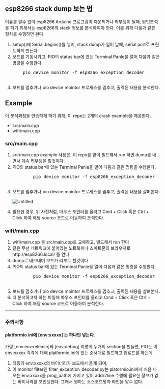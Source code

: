 <h2>esp8266 stack dump 보는 법</h2>
<p>이유를 알수 없이 esp8266 Arduino 프로그램이 다운되거나 리부팅이 될때, 원인분석을 하기 위해서는 esp8266의 stack 정보를 분석하여야 한다. 이를 위해 다음과 같은 절차를 수행하면 된다</p> 
<ol> 
    <li>setup()에 Serial.begins()를 넣어, stack dump가 일어 날때, serial port로 프린트하게 만든다.</li>
    <li>보드를 기동시키고, PIO의 status bar에 있는 Terminal Panle을 열어 다음과 같은 명령을 수행한다.</li>
    <pre>
    pio device monitor -f esp8266_exception_decoder
    </pre>
    <li>보드를 멈추거나 pio device mointor 프로세스를 멈추고, 출력된 내용을 분석한다.</li>
</ol>
<h2>Example</h2>
<p>이 분석과정을 연습하게 하기 위해, 이 repo는 2개의 crash example을 제공한다.</p>
<ul>
    <li>src/main.cpp</li>
    <li>wifi/main.cpp</li>
</ul>
<h3>src/main.cpp</h3>
<ol>
    <li>src/main.cpp example 사용은, 이 repo를 받아 빌드해서 run 하면 dump를 내면서 계속 리부팅을 할것이다.</li>
    <li>PIO의 status bar에 있는 Terminal Panle을 열어 다음과 같은 명령을 수행한다.</li>
        <pre>
        pio device monitor -f esp8266_exception_decoder
        </pre>
    <li>보드를 멈추거나 pio device mointor 프로세스를 멈추고, 출력된 내용을 살펴본다.</li>
    
![Untitled](https://user-images.githubusercontent.com/13171662/133095791-ff041467-8ab5-4b25-9789-5d9b50b3a16f.jpg)
    <li>필요한 경우, 위 사진처럼, 마우스 포인터를 올리고 Cmd + Click 혹은 Ctrl + Click 하여 해당 source 코드로 이동하여 분석한다.</li>
</ol>

<h3>wifi/main.cpp</h3>
<ol>
    <li>wifi/main.cpp 을 src/main.cpp로 교체하고, 빌드해서 run 한다</li>
    <li>같은 무선 네트워크에 붙어있는 노트북이나 스마트폰의 브라우저로 http://esp8266.local/ 를 연다</li>
    <li>dump르 내보내며 보드가 리부트 할것이다</li>
    <li>PIO의 status bar에 있는 Terminal Panle을 열어 다음과 같은 명령을 수행한다.</li>
        <pre>
        pio device monitor -f esp8266_exception_decoder
        </pre>
    <li>보드를 멈추거나 pio device mointor 프로세스를 멈추고, 출력된 내용을 살펴본다.</li>
    <li>더 분석하고자 하는 파일에 마우스 포인터를 올리고 Cmd + Click 혹은 Ctrl + Click 하여 해당 source 코드로 이동하여 분석한다.</li>
</ol>
<hr/>

### 주의사항
#### platformio.ini에 [env:xxxxx] 는 하나만 넣는다. 

가령 [env:env:release]와 [env:debug] 이렇게 두개의 section을 만들면, PIO는 이 env:xxxxx 각각에 대해 platformio.ini에 있는 순서대로 빌드하고 업로드를 하는데

1. 최종의 env:xxxxx의 바이너리가 보드에서 돌게 되며, 
2. 이 monitor filter인 filter_exception_decoder.py는 platormio.ini에서 처음 나오는 env:xxxxx를 prog_path에 가지고 있어 addr2line 수행에 필요한 정보가 없는 바이너리를 포인팅한다. 그래서 원하는 소스코드명과 라인을 알수 없다.
